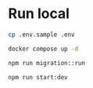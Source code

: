 # Run local

```bash
cp .env.sample .env

docker compose up -d

npm run migration::run

npm run start:dev
```
